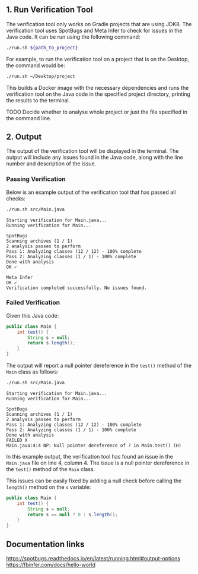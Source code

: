 ## 1. Run Verification Tool
The verification tool only works on Gradle projects that are using JDK8. The verification tool uses SpotBugs and Meta Infer to check for issues in the Java code.
It can be run using the following command:
```bash
./run.sh ${path_to_project}
```
For example, to run the verification tool on a project that is on the Desktop, the command would be:
```bash
./run.sh ~/Desktop/project
```

This builds a Docker image with the necessary dependencies and runs the verification tool on the Java code in the 
specified project directory, printing the results to the terminal.

TODO Decide whether to analyse whole project or just the file specified in the command line.

## 2. Output
The output of the verification tool will be displayed in the terminal. The output will include any issues found in the 
Java code, along with the line number and description of the issue. 

### Passing Verification
Below is an example output of the verification tool that has passed all checks:
```bash
./run.sh src/Main.java 
```
```
Starting verification for Main.java...
Running verification for Main...

SpotBugs
Scanning archives (1 / 1)
2 analysis passes to perform
Pass 1: Analyzing classes (12 / 12) - 100% complete
Pass 2: Analyzing classes (1 / 1) - 100% complete
Done with analysis
OK ✓

Meta Infer
OK ✓
Verification completed successfully. No issues found.
```

### Failed Verification
Given this Java code:
```java
public class Main {
    int test() {
        String s = null;
        return s.length();
    }
}
```
The output will report a null pointer dereference in the `test()` method of the `Main` class as follows:
```bash
./run.sh src/Main.java 
```
```
Starting verification for Main.java...
Running verification for Main...

SpotBugs
Scanning archives (1 / 1)
2 analysis passes to perform
Pass 1: Analyzing classes (12 / 12) - 100% complete
Pass 2: Analyzing classes (1 / 1) - 100% complete
Done with analysis
FAILED X
Main.java:4:4 NP: Null pointer dereference of ? in Main.test() (H) 
```

In this example output, the verification tool has found an issue in the `Main.java` file on line 4, column 4. The issue is a 
null pointer dereference in the `test()` method of the `Main` class.

This issues can be easily fixed by adding a null check before calling the `length()` method on the `s` variable:
```java
public class Main {
    int test() {
        String s = null;
        return s == null ? 0 : s.length();
    }
}
```

## Documentation links
https://spotbugs.readthedocs.io/en/latest/running.html#output-options
https://fbinfer.com/docs/hello-world